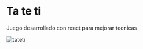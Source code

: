 # Ta te ti

Juego desarrollado con react para mejorar tecnicas 


![tateti](https://github.com/user-attachments/assets/8508ab5b-fd65-4a23-a8db-d53058cd0a4e)
